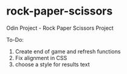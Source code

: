 # rock-paper-scissors
Odin Project - Rock Paper Scissors Project


To-Do:
1. Create end of game and refresh functions
2. Fix alignment in CSS
3. choose a style for results text